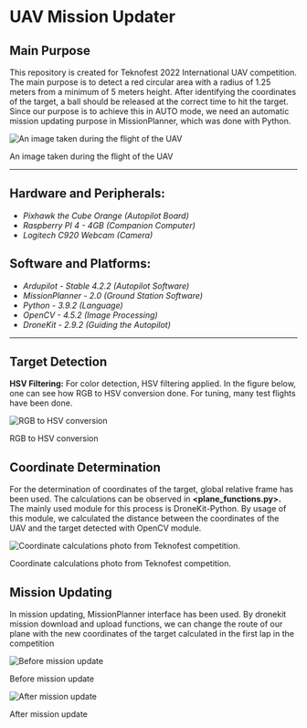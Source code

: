 # UAV Mission Updater

## Main Purpose

This repository is created for Teknofest 2022 International UAV competition. The main purpose is to detect a red circular area with a radius of 1.25 meters from a minimum of 5 meters height. After identifying the coordinates of the target, a ball should be released at the correct time to hit the target. Since our purpose is to achieve this in AUTO mode, we need an automatic mission updating purpose in MissionPlanner, which was done with Python.

![An image taken during the flight of the UAV](UAV%20Mission%20Updater%20ae7667eff0424c8a8f0dcd3e3539dadb/iha_flying.png)

An image taken during the flight of the UAV

---

## Hardware and Peripherals:

- *Pixhawk the Cube Orange (Autopilot Board)*
- *Raspberry PI 4 - 4GB (Companion Computer)*
- *Logitech C920 Webcam (Camera)*

## Software and Platforms:

- *Ardupilot - Stable 4.2.2 (Autopilot Software)*
- *MissionPlanner - 2.0 (Ground Station Software)*
- *Python - 3.9.2 (Language)*
- *OpenCV - 4.5.2 (Image Processing)*
- *DroneKit - 2.9.2 (Guiding the Autopilot)*

---

## Target Detection

**HSV Filtering:** For color detection, HSV filtering applied. In the figure below, one can see how RGB to HSV conversion done. For tuning, many test flights have been done.

![RGB to HSV conversion](UAV%20Mission%20Updater%20ae7667eff0424c8a8f0dcd3e3539dadb/Color-distribution-RGB-space-and-HSV-space-A-is-RGB-space-B-is-HSV-space.jpg)

RGB to HSV conversion

## Coordinate Determination

For the determination of coordinates of the target, global relative frame has been used. The calculations can be observed in **<plane_functions.py>.** The mainly used module for this process is DroneKit-Python. By usage of this module, we calculated the distance between the coordinates of the UAV and the target detected with OpenCV module.

![Coordinate calculations photo from Teknofest competition.](UAV%20Mission%20Updater%20ae7667eff0424c8a8f0dcd3e3539dadb/frame53.jpg)

Coordinate calculations photo from Teknofest competition.

## Mission Updating

In mission updating, MissionPlanner interface has been used. By dronekit mission download and upload functions, we can change the route of our plane with the new coordinates of the target calculated in the first lap in the competition

![Before mission update](UAV%20Mission%20Updater%20ae7667eff0424c8a8f0dcd3e3539dadb/Untitled.png)

Before mission update

![After mission update](UAV%20Mission%20Updater%20ae7667eff0424c8a8f0dcd3e3539dadb/Untitled%201.png)

After mission update